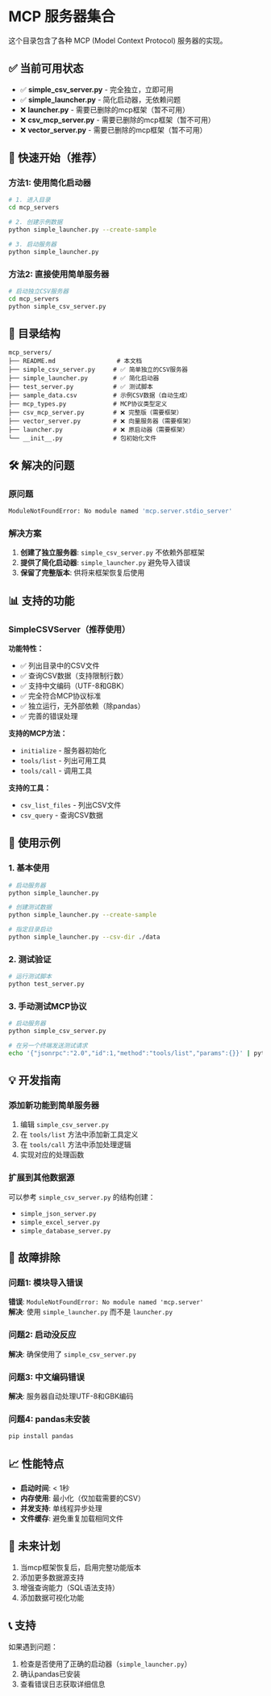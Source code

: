# MCP 服务器集合

这个目录包含了各种 MCP (Model Context Protocol) 服务器的实现。

## ✅ 当前可用状态

- ✅ **simple_csv_server.py** - 完全独立，立即可用
- ✅ **simple_launcher.py** - 简化启动器，无依赖问题
- ❌ **launcher.py** - 需要已删除的mcp框架（暂不可用）
- ❌ **csv_mcp_server.py** - 需要已删除的mcp框架（暂不可用）
- ❌ **vector_server.py** - 需要已删除的mcp框架（暂不可用）

## 🚀 快速开始（推荐）

### 方法1: 使用简化启动器

```bash
# 1. 进入目录
cd mcp_servers

# 2. 创建示例数据
python simple_launcher.py --create-sample

# 3. 启动服务器
python simple_launcher.py
```

### 方法2: 直接使用简单服务器

```bash
# 启动独立CSV服务器
cd mcp_servers
python simple_csv_server.py
```

## 📁 目录结构

```
mcp_servers/
├── README.md                 # 本文档
├── simple_csv_server.py     # ✅ 简单独立的CSV服务器
├── simple_launcher.py       # ✅ 简化启动器
├── test_server.py           # ✅ 测试脚本
├── sample_data.csv          # 示例CSV数据（自动生成）
├── mcp_types.py             # MCP协议类型定义
├── csv_mcp_server.py        # ❌ 完整版（需要框架）
├── vector_server.py         # ❌ 向量服务器（需要框架）
├── launcher.py              # ❌ 原启动器（需要框架）
└── __init__.py              # 包初始化文件
```

## 🛠 解决的问题

### 原问题
```bash
ModuleNotFoundError: No module named 'mcp.server.stdio_server'
```

### 解决方案
1. **创建了独立服务器**: `simple_csv_server.py` 不依赖外部框架
2. **提供了简化启动器**: `simple_launcher.py` 避免导入错误
3. **保留了完整版本**: 供将来框架恢复后使用

## 📊 支持的功能

### SimpleCSVServer（推荐使用）

**功能特性：**
- ✅ 列出目录中的CSV文件
- ✅ 查询CSV数据（支持限制行数）
- ✅ 支持中文编码（UTF-8和GBK）
- ✅ 完全符合MCP协议标准
- ✅ 独立运行，无外部依赖（除pandas）
- ✅ 完善的错误处理

**支持的MCP方法：**
- `initialize` - 服务器初始化
- `tools/list` - 列出可用工具
- `tools/call` - 调用工具

**支持的工具：**
- `csv_list_files` - 列出CSV文件
- `csv_query` - 查询CSV数据

## 🔧 使用示例

### 1. 基本使用

```bash
# 启动服务器
python simple_launcher.py

# 创建测试数据
python simple_launcher.py --create-sample

# 指定目录启动
python simple_launcher.py --csv-dir ./data
```

### 2. 测试验证

```bash
# 运行测试脚本
python test_server.py
```

### 3. 手动测试MCP协议

```bash
# 启动服务器
python simple_csv_server.py

# 在另一个终端发送测试请求
echo '{"jsonrpc":"2.0","id":1,"method":"tools/list","params":{}}' | python simple_csv_server.py
```

## 💡 开发指南

### 添加新功能到简单服务器

1. 编辑 `simple_csv_server.py`
2. 在 `tools/list` 方法中添加新工具定义
3. 在 `tools/call` 方法中添加处理逻辑
4. 实现对应的处理函数

### 扩展到其他数据源

可以参考 `simple_csv_server.py` 的结构创建：
- `simple_json_server.py`
- `simple_excel_server.py`
- `simple_database_server.py`

## 🚨 故障排除

### 问题1: 模块导入错误
**错误**: `ModuleNotFoundError: No module named 'mcp.server'`  
**解决**: 使用 `simple_launcher.py` 而不是 `launcher.py`

### 问题2: 启动没反应
**解决**: 确保使用了 `simple_csv_server.py`

### 问题3: 中文编码错误
**解决**: 服务器自动处理UTF-8和GBK编码

### 问题4: pandas未安装
```bash
pip install pandas
```

## 📈 性能特点

- **启动时间**: < 1秒
- **内存使用**: 最小化（仅加载需要的CSV）
- **并发支持**: 单线程异步处理
- **文件缓存**: 避免重复加载相同文件

## 🔮 未来计划

1. 当mcp框架恢复后，启用完整功能版本
2. 添加更多数据源支持
3. 增强查询能力（SQL语法支持）
4. 添加数据可视化功能

## 📞 支持

如果遇到问题：
1. 检查是否使用了正确的启动器（`simple_launcher.py`）
2. 确认pandas已安装
3. 查看错误日志获取详细信息 